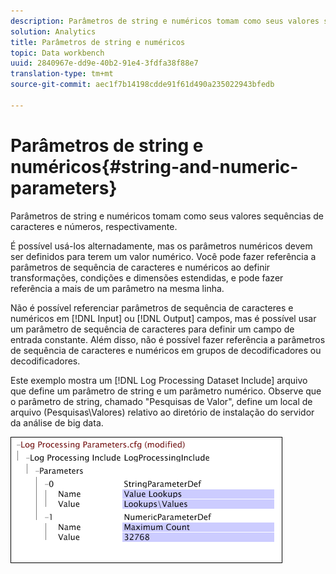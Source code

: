 ```yaml
---
description: Parâmetros de string e numéricos tomam como seus valores sequências de caracteres e números, respectivamente.
solution: Analytics
title: Parâmetros de string e numéricos
topic: Data workbench
uuid: 2840967e-dd9e-40b2-91e4-3fdfa38f88e7
translation-type: tm+mt
source-git-commit: aec1f7b14198cdde91f61d490a235022943bfedb

---
```



# Parâmetros de string e numéricos{#string-and-numeric-parameters}

Parâmetros de string e numéricos tomam como seus valores sequências de caracteres e números, respectivamente.

É possível usá-los alternadamente, mas os parâmetros numéricos devem ser definidos para terem um valor numérico. Você pode fazer referência a parâmetros de sequência de caracteres e numéricos ao definir transformações, condições e dimensões estendidas, e pode fazer referência a mais de um parâmetro na mesma linha.

Não é possível referenciar parâmetros de sequência de caracteres e numéricos em [!DNL Input] ou [!DNL Output] campos, mas é possível usar um parâmetro de sequência de caracteres para definir um campo de entrada constante. Além disso, não é possível fazer referência a parâmetros de sequência de caracteres e numéricos em grupos de decodificadores ou decodificadores.

Este exemplo mostra um [!DNL Log Processing Dataset Include] arquivo que define um parâmetro de string e um parâmetro numérico. Observe que o parâmetro de string, chamado &quot;Pesquisas de Valor&quot;, define um local de arquivo (Pesquisas\Valores) relativo ao diretório de instalação do servidor da análise de big data.

![](assets/cfg_Parameters_StringNumeric.png)

